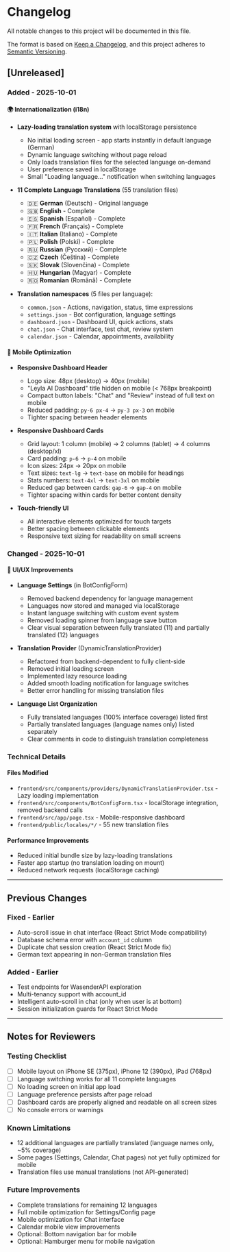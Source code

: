 # Changelog

All notable changes to this project will be documented in this file.

The format is based on [Keep a Changelog](https://keepachangelog.com/en/1.0.0/),
and this project adheres to [Semantic Versioning](https://semver.org/spec/v2.0.0.html).

## [Unreleased]

### Added - 2025-10-01

#### 🌍 Internationalization (i18n)
- **Lazy-loading translation system** with localStorage persistence
  - No initial loading screen - app starts instantly in default language (German)
  - Dynamic language switching without page reload
  - Only loads translation files for the selected language on-demand
  - User preference saved in localStorage
  - Small "Loading language..." notification when switching languages

- **11 Complete Language Translations** (55 translation files)
  - 🇩🇪 **German** (Deutsch) - Original language
  - 🇬🇧 **English** - Complete
  - 🇪🇸 **Spanish** (Español) - Complete
  - 🇫🇷 **French** (Français) - Complete
  - 🇮🇹 **Italian** (Italiano) - Complete
  - 🇵🇱 **Polish** (Polski) - Complete
  - 🇷🇺 **Russian** (Русский) - Complete
  - 🇨🇿 **Czech** (Čeština) - Complete
  - 🇸🇰 **Slovak** (Slovenčina) - Complete
  - 🇭🇺 **Hungarian** (Magyar) - Complete
  - 🇷🇴 **Romanian** (Română) - Complete

- **Translation namespaces** (5 files per language):
  - `common.json` - Actions, navigation, status, time expressions
  - `settings.json` - Bot configuration, language settings
  - `dashboard.json` - Dashboard UI, quick actions, stats
  - `chat.json` - Chat interface, test chat, review system
  - `calendar.json` - Calendar, appointments, availability

#### 📱 Mobile Optimization
- **Responsive Dashboard Header**
  - Logo size: 48px (desktop) → 40px (mobile)
  - "Leyla AI Dashboard" title hidden on mobile (< 768px breakpoint)
  - Compact button labels: "Chat" and "Review" instead of full text on mobile
  - Reduced padding: `py-6 px-4` → `py-3 px-3` on mobile
  - Tighter spacing between header elements

- **Responsive Dashboard Cards**
  - Grid layout: 1 column (mobile) → 2 columns (tablet) → 4 columns (desktop/xl)
  - Card padding: `p-6` → `p-4` on mobile
  - Icon sizes: 24px → 20px on mobile
  - Text sizes: `text-lg` → `text-base` on mobile for headings
  - Stats numbers: `text-4xl` → `text-3xl` on mobile
  - Reduced gap between cards: `gap-6` → `gap-4` on mobile
  - Tighter spacing within cards for better content density

- **Touch-friendly UI**
  - All interactive elements optimized for touch targets
  - Better spacing between clickable elements
  - Responsive text sizing for readability on small screens

### Changed - 2025-10-01

#### 🎨 UI/UX Improvements
- **Language Settings** (in BotConfigForm)
  - Removed backend dependency for language management
  - Languages now stored and managed via localStorage
  - Instant language switching with custom event system
  - Removed loading spinner from language save button
  - Clear visual separation between fully translated (11) and partially translated (12) languages

- **Translation Provider** (DynamicTranslationProvider)
  - Refactored from backend-dependent to fully client-side
  - Removed initial loading screen
  - Implemented lazy resource loading
  - Added smooth loading notification for language switches
  - Better error handling for missing translation files

- **Language List Organization**
  - Fully translated languages (100% interface coverage) listed first
  - Partially translated languages (language names only) listed separately
  - Clear comments in code to distinguish translation completeness

### Technical Details

#### Files Modified
- `frontend/src/components/providers/DynamicTranslationProvider.tsx` - Lazy loading implementation
- `frontend/src/components/BotConfigForm.tsx` - localStorage integration, removed backend calls
- `frontend/src/app/page.tsx` - Mobile-responsive dashboard
- `frontend/public/locales/*/` - 55 new translation files

#### Performance Improvements
- Reduced initial bundle size by lazy-loading translations
- Faster app startup (no translation loading on mount)
- Reduced network requests (localStorage caching)

---

## Previous Changes

### Fixed - Earlier
- Auto-scroll issue in chat interface (React Strict Mode compatibility)
- Database schema error with `account_id` column
- Duplicate chat session creation (React Strict Mode fix)
- German text appearing in non-German translation files

### Added - Earlier
- Test endpoints for WasenderAPI exploration
- Multi-tenancy support with account_id
- Intelligent auto-scroll in chat (only when user is at bottom)
- Session initialization guards for React Strict Mode

---

## Notes for Reviewers

### Testing Checklist
- [ ] Mobile layout on iPhone SE (375px), iPhone 12 (390px), iPad (768px)
- [ ] Language switching works for all 11 complete languages
- [ ] No loading screen on initial app load
- [ ] Language preference persists after page reload
- [ ] Dashboard cards are properly aligned and readable on all screen sizes
- [ ] No console errors or warnings

### Known Limitations
- 12 additional languages are partially translated (language names only, ~5% coverage)
- Some pages (Settings, Calendar, Chat pages) not yet fully optimized for mobile
- Translation files use manual translations (not API-generated)

### Future Improvements
- Complete translations for remaining 12 languages
- Full mobile optimization for Settings/Config page
- Mobile optimization for Chat interface
- Calendar mobile view improvements
- Optional: Bottom navigation bar for mobile
- Optional: Hamburger menu for mobile navigation

